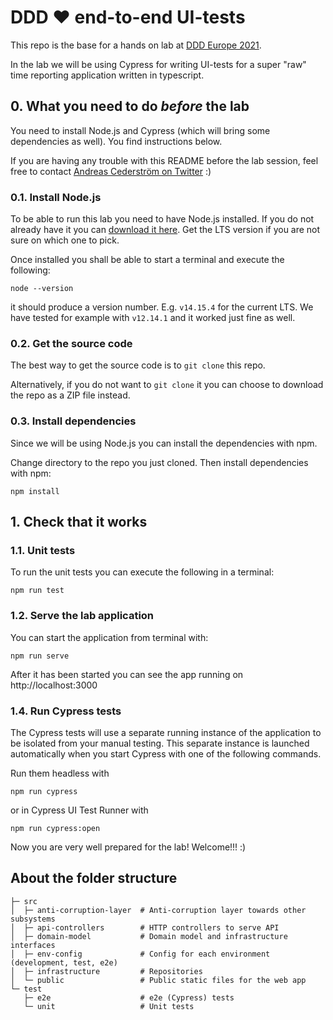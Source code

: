 # DDD ❤️ end-to-end UI-tests

This repo is the base for a hands on lab at [DDD Europe 2021](https://dddeurope.com/2021/).

In the lab we will be using Cypress for writing UI-tests for a super "raw" time reporting application written in typescript.

## 0. What you need to do _before_ the lab

You need to install Node.js and Cypress (which will bring some dependencies as well). You find instructions below.

If you are having any trouble with this README before the lab session, feel free to contact [Andreas Cederström on Twitter](https://twitter.com/a_cederstrom) :)

### 0.1. Install Node.js

To be able to run this lab you need to have Node.js installed. If you do not already have it you can [download it here](https://nodejs.org/en/download/). Get the LTS version if you are not sure on which one to pick.

Once installed you shall be able to start a terminal and execute the following:

```console
node --version
```

it should produce a version number. E.g. `v14.15.4` for the current LTS. We have tested for example with `v12.14.1` and it worked just fine as well.

### 0.2. Get the source code

The best way to get the source code is to `git clone` this repo.

Alternatively, if you do not want to `git clone` it you can choose to download the repo as a ZIP file instead.

### 0.3. Install dependencies

Since we will be using Node.js you can install the dependencies with npm.

Change directory to the repo you just cloned. Then install dependencies with npm:

```console
npm install
```

## 1. Check that it works

### 1.1. Unit tests

To run the unit tests you can execute the following in a terminal:

```console
npm run test
```

### 1.2. Serve the lab application

You can start the application from terminal with:

```console
npm run serve
```

After it has been started you can see the app running on http://localhost:3000

### 1.4. Run Cypress tests

The Cypress tests will use a separate running instance of the application to be isolated from your manual testing. This separate instance is launched automatically when you start Cypress with one of the following commands.

Run them headless with

```console
npm run cypress
```

or in Cypress UI Test Runner with

```console
npm run cypress:open
```

Now you are very well prepared for the lab! Welcome!!! :)

## About the folder structure

```
├─ src
│  ├─ anti-corruption-layer  # Anti-corruption layer towards other subsystems
│  ├─ api-controllers        # HTTP controllers to serve API
│  ├─ domain-model           # Domain model and infrastructure interfaces
│  ├─ env-config             # Config for each environment (development, test, e2e)
│  ├─ infrastructure         # Repositories
│  └─ public                 # Public static files for the web app
└─ test
   ├─ e2e                    # e2e (Cypress) tests
   └─ unit                   # Unit tests
```
